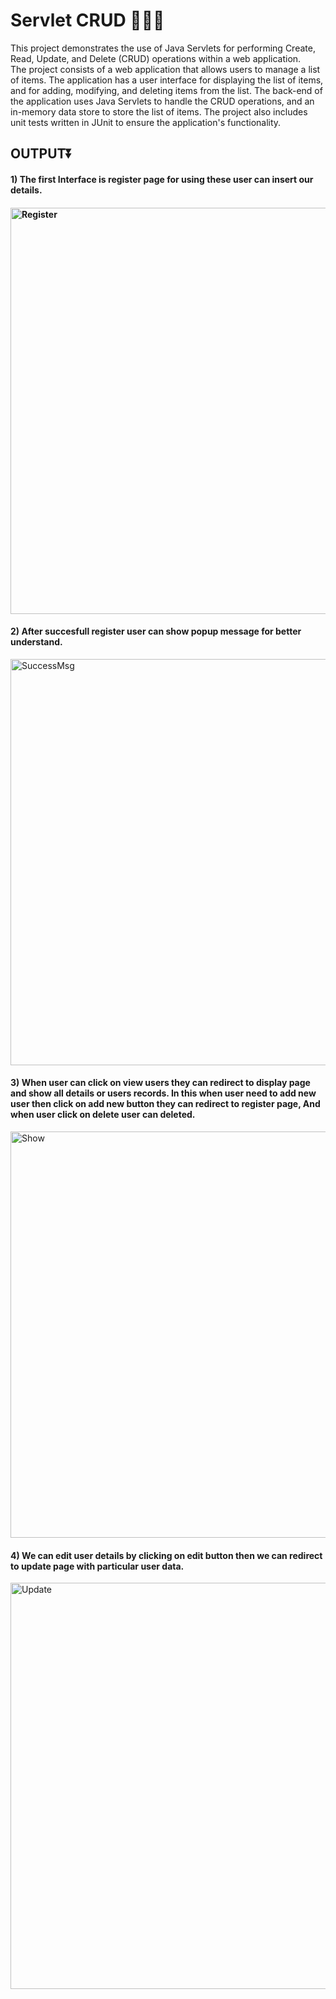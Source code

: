 # Servlet CRUD 🧑‍💻✅
This project demonstrates the use of Java Servlets for performing Create, Read, Update, and Delete (CRUD) operations within a web application. <br>
The project consists of a web application that allows users to manage a list of items. The application has a user interface for displaying the list of items, and for adding, modifying, and deleting items from the list. The back-end of the application uses Java Servlets to handle the CRUD operations, and an in-memory data store to store the list of items. The project also includes unit tests written in JUnit to ensure the application's functionality.

<h2>OUTPUT⏬</h2>

<h4>1) The first Interface is register page for using these user can insert our details.<h4>

<img width="650" alt="Register" src="https://user-images.githubusercontent.com/113874433/213420374-548496fd-c020-43df-a3a1-00b21e4aee11.png">

<h4>2) After succesfull register user can show popup message for better understand.</h4>

<img width="650" alt="SuccessMsg" src="https://user-images.githubusercontent.com/113874433/213421396-fccdef2d-9423-4e68-bbd8-0b714b5ee467.png">

<h4>3) When user can click on view users they can redirect to display page and show all details or users records. In this when user need to add new user then click on add new button they can redirect to register page, And when user click on delete user can deleted.</h4>

<img width="650" alt="Show" src="https://user-images.githubusercontent.com/113874433/213422015-f6339ee7-7c46-4ccd-a4c2-92133c6e9996.png">

<h4>4) We can edit user details by clicking on edit button then we can redirect to update page with particular user data.</h4>

<img width="650" alt="Update" src="https://user-images.githubusercontent.com/113874433/213423046-0df55e6d-e3f0-4436-8fac-389aae624cb4.png">
